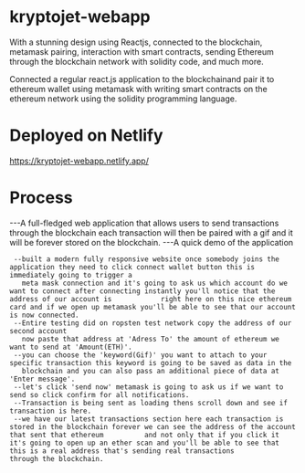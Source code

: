 # kryptojet-webapp
 
With a stunning design using Reactjs, connected to the blockchain, metamask pairing, interaction with smart contracts, sending Ethereum through the blockchain network with solidity code, and much more.

Connected a regular react.js application to the blockchainand pair it to ethereum wallet using metamask with
writing smart contracts on the ethereum network using the solidity programming language.

# Deployed on Netlify
  
  https://kryptojet-webapp.netlify.app/

# Process

---A full-fledged web application that allows users to send transactions through the blockchain
each transaction will then be paired with a gif and it will be forever stored on the blockchain.
---A quick demo of the application 

     --built a modern fully responsive website once somebody joins the application they need to click connect wallet button this is immediately going to trigger a
       meta mask connection and it's going to ask us which account do we want to connect after connecting instantly you'll notice that the address of our account is            right here on this nice ethereum card and if we open up metamask you'll be able to see that our account is now connected.
     --Entire testing did on ropsten test network copy the address of our second account
       now paste that address at 'Adress To' the amount of ethereum we want to send at 'Amount(ETH)'. 
     --you can choose the 'keyword(Gif)' you want to attach to your specific transaction this keyword is going to be saved as data in the
       blockchain and you can also pass an additional piece of data at 'Enter message'.
     --let's click 'send now' metamask is going to ask us if we want to send so click confirm for all notifications.
     --Transaction is being sent as loading thens scroll down and see if transaction is here.
     --we have our latest transactions section here each transaction is stored in the blockchain forever we can see the address of the account that sent that ethereum          and not only that if you click it it's going to open up an ether scan and you'll be able to see that this is a real address that's sending real transactions              through the blockchain.
